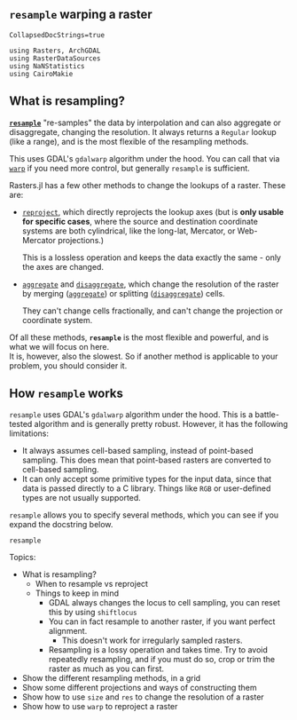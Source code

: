 ## `resample` warping a raster

```@meta
CollapsedDocStrings=true
```

````@example resample
using Rasters, ArchGDAL
using RasterDataSources
using NaNStatistics
using CairoMakie
````

## What is resampling?

**[`resample`](@ref)** "re-samples" the 
data by interpolation and can also aggregate or disaggregate, changing the resolution.
It always returns a `Regular` lookup (like a range), and is the most flexible of the 
resampling methods.

This uses GDAL's `gdalwarp` algorithm under the hood.  You can call that via [`warp`](@ref)
if you need more control, but generally `resample` is sufficient. 

Rasters.jl has a few other methods to change the lookups of a raster.  These are:
- [`reproject`](@ref), which directly reprojects the lookup axes 
  (but is **only usable for specific cases**, where the source and destination 
  coordinate systems are both cylindrical, like the long-lat, Mercator, or Web-Mercator projections.) 

  This is a lossless operation and keeps the data exactly the same - only the axes are changed. 

- [`aggregate`](@ref) and [`disaggregate`](@ref), which change the resolution of 
  the raster by merging ([`aggregate`](@ref)) or splitting ([`disaggregate`](@ref)) cells.

  They can't change cells fractionally, and can't change the projection or coordinate system.

Of all these methods, **`resample`** is the most flexible and powerful, and is what we will focus on here.  
It is, however, also the slowest.  So if another method is applicable to your problem, you should consider it.

## How `resample` works

`resample` uses GDAL's `gdalwarp` algorithm under the hood.  This is a battle-tested algorithm
and is generally pretty robust.  However, it has the following limitations:
- It always assumes cell-based sampling, instead of point-based sampling.  This does mean that 
  point-based rasters are converted to cell-based sampling.
- It can only accept some primitive types for the input data, since that data is passed directly to a C library.
  Things like `RGB` or user-defined types are not usually supported.

`resample` allows you to specify several methods, which you can see if you expand the docstring below.

```@docs; canonical=false
resample
```

Topics:
- What is resampling?
    - When to resample vs reproject
    - Things to keep in mind
        - GDAL always changes the locus to cell sampling, you can reset this by using `shiftlocus`
        - You can in fact resample to another raster, if you want perfect alignment.
            - This doesn't work for irregularly sampled rasters.
        - Resampling is a lossy operation and takes time.  Try to avoid repeatedly resampling, and if you must do so, crop or trim the raster as much as you can first.
- Show the different resampling methods, in a grid
- Show some different projections and ways of constructing them
- Show how to use `size` and `res` to change the resolution of a raster
- Show how to use `warp` to reproject a raster


